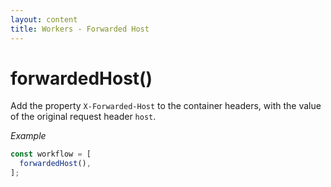 ```yaml
---
layout: content
title: Workers - Forwarded Host
---
```


# forwardedHost()

Add the property `X-Forwarded-Host` to the container headers, with the value of the original request header `host`.

_Example_

```js
const workflow = [
  forwardedHost(),
];
```

